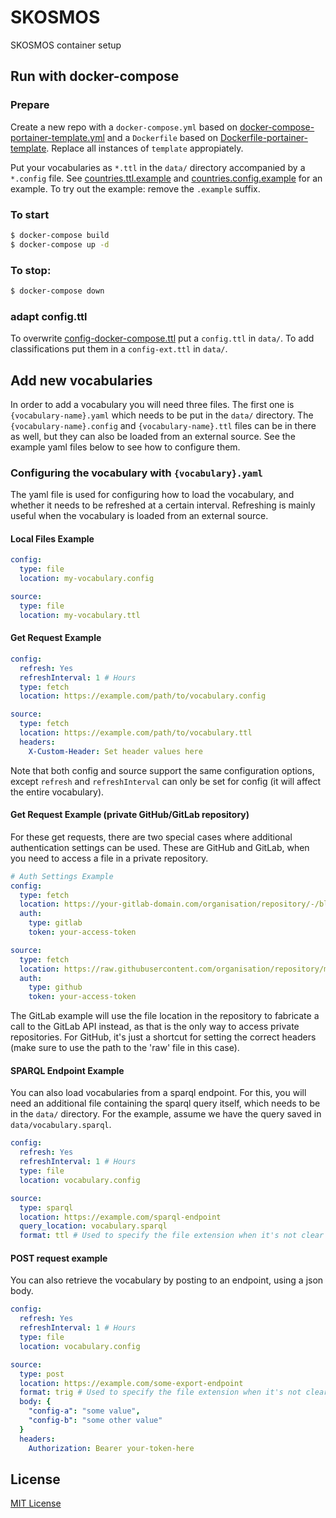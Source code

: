 # SKOSMOS
SKOSMOS container setup

## Run with docker-compose
### Prepare
Create a new repo with a `docker-compose.yml` based on [docker-compose-portainer-template.yml](docker-compose-portainer-template.yml) and a `Dockerfile` based on [Dockerfile-portainer-template](Dockerfile-portainer-template). Replace all instances of `template` appropiately.

Put your vocabularies as `*.ttl` in the `data/` directory accompanied by a `*.config` file. See [countries.ttl.example](./data/countries.ttl.example) and [countries.config.example](./data/countries.config.example) for an example. To try out the example: remove the `.example` suffix.

### To start
```bash
$ docker-compose build
$ docker-compose up -d
```

### To stop:
```bash
$ docker-compose down
```

### adapt config.ttl
To overwrite [config-docker-compose.ttl](config-docker-compose.ttl) put a `config.ttl` in `data/`. To add classifications put them in a `config-ext.ttl` in `data/`.

## Add new vocabularies
In order to add a vocabulary you will need three files. The first one is `{vocabulary-name}.yaml` which needs to be
put in the `data/` directory. The `{vocabulary-name}.config` and `{vocabulary-name}.ttl` files can be in there as well,
but they can also be loaded from an external source. See the example yaml files below to see how to configure them.

### Configuring the vocabulary with `{vocabulary}.yaml`
The yaml file is used for configuring how to load the vocabulary, and whether it needs to be refreshed
at a certain interval. Refreshing is mainly useful when the vocabulary is loaded from an external source.

#### Local Files Example
```yaml
config:
  type: file
  location: my-vocabulary.config

source:
  type: file
  location: my-vocabulary.ttl
```

#### Get Request Example
```yaml
config:
  refresh: Yes
  refreshInterval: 1 # Hours
  type: fetch
  location: https://example.com/path/to/vocabulary.config

source:
  type: fetch
  location: https://example.com/path/to/vocabulary.ttl
  headers:
    X-Custom-Header: Set header values here
```

Note that both config and source support the same configuration options, except `refresh` and `refreshInterval` can only
be set for config (it will affect the entire vocabulary).

#### Get Request Example (private GitHub/GitLab repository)
For these get requests, there are two special cases where additional authentication settings can be used. These are
GitHub and GitLab, when you need to access a file in a private repository.

```yaml
# Auth Settings Example
config:
  type: fetch
  location: https://your-gitlab-domain.com/organisation/repository/-/blob/main/vocabulary.config
  auth:
    type: gitlab
    token: your-access-token

source:
  type: fetch
  location: https://raw.githubusercontent.com/organisation/repository/main/vocabulary.trig
  auth:
    type: github
    token: your-access-token
```

The GitLab example will use the file location in the repository to fabricate a call to the GitLab API instead, as
that is the only way to access private repositories. For GitHub, it's just a shortcut for setting the correct headers (make sure
to use the path to the 'raw' file in this case).

#### SPARQL Endpoint Example
You can also load vocabularies from a sparql endpoint. For this, you will need an additional file containing
the sparql query itself, which needs to be in the `data/` directory. For the example, assume we have the query
saved in `data/vocabulary.sparql`.

```yaml
config:
  refresh: Yes
  refreshInterval: 1 # Hours
  type: file
  location: vocabulary.config

source:
  type: sparql
  location: https://example.com/sparql-endpoint
  query_location: vocabulary.sparql
  format: ttl # Used to specify the file extension when it's not clear from the URL what will be returned
```

#### POST request example
You can also retrieve the vocabulary by posting to an endpoint, using a json body.

```yaml
config:
  refresh: Yes
  refreshInterval: 1 # Hours
  type: file
  location: vocabulary.config

source:
  type: post
  location: https://example.com/some-export-endpoint
  format: trig # Used to specify the file extension when it's not clear from the URL what will be returned
  body: {
    "config-a": "some value",
    "config-b": "some other value"
  }
  headers:
    Authorization: Bearer your-token-here
```

## License
[MIT License](LICENSE.md)
